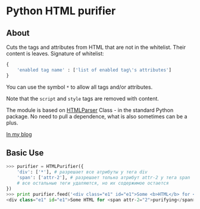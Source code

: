 Python HTML purifier
====================

About
-----

Cuts the tags and attributes from HTML that are not in the whitelist. 
Their content is leaves. Signature of whitelist:
```python
{
    'enabled tag name' : ['list of enabled tag\'s attributes']
}
```
You can use the symbol ``*`` to allow all tags and/or attributes.

Note that the ``script`` and ``style`` tags are removed with content.

The module is based on 
[HTMLParser](http://docs.python.org/2/library/htmlparser.html) 
Class - in the standard Python package. 
No need to pull a dependence, what is also sometimes can be a plus.

[In my blog](http://pixxxxxel.blogspot.ru/2013/07/html-purifier-python.html)

Basic Use
---------
```python
>>> purifier = HTMLPurifier({
    'div': ['*'], # разрешает все атрибуты у тега div
    'span': ['attr-2'], # разрешает только атрибут attr-2 у тега span
    # все остальные теги удаляются, но их содержимое остается
})
>>> print purifier.feed('<div class="e1" id="e1">Some <b>HTML</b> for <span attr-1="1" attr-2="2">purifying</span></div>')
<div class="e1" id="e1">Some HTML for <span attr-2="2">purifying</span></div>
```
